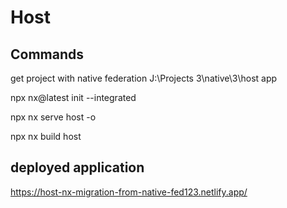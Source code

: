 # Host

## Commands

get project with native federation
J:\Projects 3\native\3\host app



npx nx@latest init --integrated

npx nx serve host -o

npx nx build host

## deployed application

https://host-nx-migration-from-native-fed123.netlify.app/
